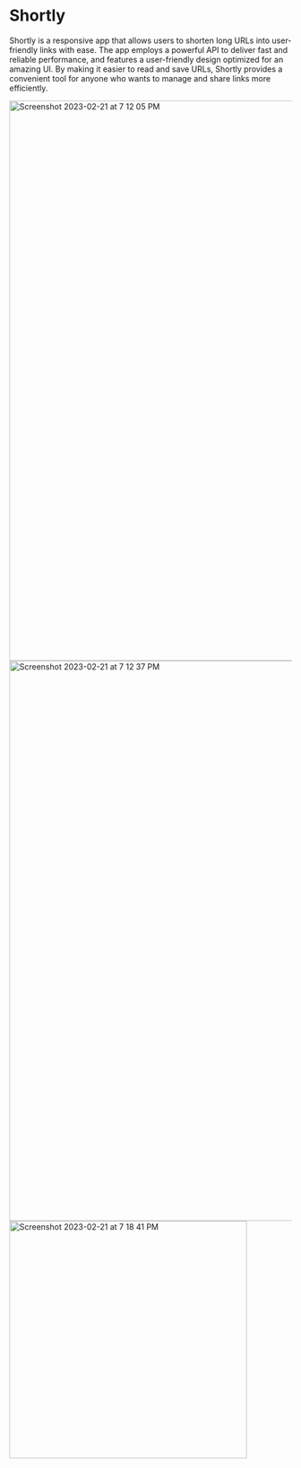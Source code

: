 # Shortly
Shortly is a responsive app that allows users to shorten long URLs into user-friendly links with ease. The app employs a powerful API to deliver fast and reliable performance, and features a user-friendly design optimized for an amazing UI. By making it easier to read and save URLs, Shortly provides a convenient tool for anyone who wants to manage and share links more efficiently.


<img width="1000" alt="Screenshot 2023-02-21 at 7 12 05 PM" src="https://user-images.githubusercontent.com/115614705/220362835-ba1297c3-0708-4541-8353-3830c326e8c9.png">



<img width="1000" alt="Screenshot 2023-02-21 at 7 12 37 PM" src="https://user-images.githubusercontent.com/115614705/220362866-5f2d25fc-a8ad-4fc5-a740-978a8b0ae0ec.png">



<img width="424" alt="Screenshot 2023-02-21 at 7 18 41 PM" src="https://user-images.githubusercontent.com/115614705/220363277-05fe0ce1-1051-4086-84db-4f98ece91e46.png">
